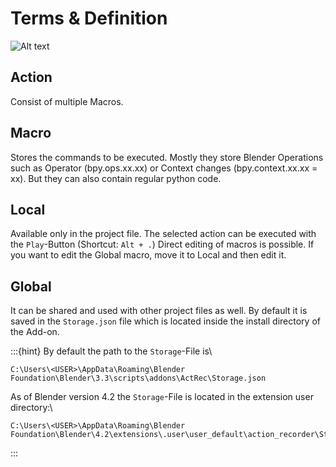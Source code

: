# Terms & Definition
![Alt text](../images/terms.svg)

## Action
Consist of multiple Macros.

## Macro
Stores the commands to be executed.
Mostly they store Blender Operations such as Operator (bpy.ops.xx.xx) or Context changes (bpy.context.xx.xx = xx).
But they can also contain regular python code.

## Local
Available only in the project file.
The selected action can be executed with the `Play`-Button (Shortcut: `Alt + .`)
Direct editing of macros is possible.
If you want to edit the Global macro, move it to Local and then edit it.

## Global
It can be shared and used with other project files as well.
By default it is saved in the `Storage.json` file which is located inside the install directory of the Add-on.

:::{hint}
By default the path to the `Storage`-File is\
```
C:\Users\<USER>\AppData\Roaming\Blender Foundation\Blender\3.3\scripts\addons\ActRec\Storage.json
```

As of Blender version 4.2 the `Storage`-File is located in the extension user directory:\
```
C:\Users\<USER>\AppData\Roaming\Blender Foundation\Blender\4.2\extensions\.user\user_default\action_recorder\Storage.json<>
```
:::